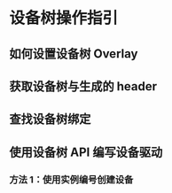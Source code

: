 # 设备树操作指引

## 如何设置设备树 Overlay

## 获取设备树与生成的 header

## 查找设备树绑定

## 使用设备树 API 编写设备驱动

### 方法 1：使用实例编号创建设备